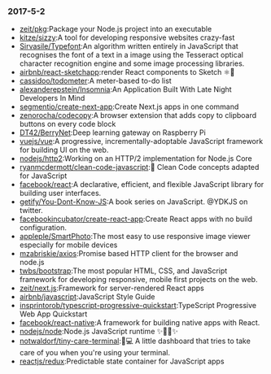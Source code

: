 ### 2017-5-2 
* [zeit/pkg](https://github.com//zeit/pkg):Package your Node.js project into an executable 
* [kitze/sizzy](https://github.com//kitze/sizzy):A tool for developing responsive websites crazy-fast 
* [Sirvasile/Typefont](https://github.com//Sirvasile/Typefont):An algorithm written entirely in JavaScript that recognises the font of a text in a image using the Tesseract optical character recognition engine and some image processing libraries. 
* [airbnb/react-sketchapp](https://github.com//airbnb/react-sketchapp):render React components to Sketch ⚛️💎 
* [cassidoo/todometer](https://github.com//cassidoo/todometer):A meter-based to-do list 
* [alexanderepstein/Insomnia](https://github.com//alexanderepstein/Insomnia):An Application Built With Late Night Developers In Mind 
* [segmentio/create-next-app](https://github.com//segmentio/create-next-app):Create Next.js apps in one command 
* [zenorocha/codecopy](https://github.com//zenorocha/codecopy):A browser extension that adds copy to clipboard buttons on every code block 
* [DT42/BerryNet](https://github.com//DT42/BerryNet):Deep learning gateway on Raspberry Pi 
* [vuejs/vue](https://github.com//vuejs/vue):A progressive, incrementally-adoptable JavaScript framework for building UI on the web. 
* [nodejs/http2](https://github.com//nodejs/http2):Working on an HTTP/2 implementation for Node.js Core 
* [ryanmcdermott/clean-code-javascript](https://github.com//ryanmcdermott/clean-code-javascript):🛁 Clean Code concepts adapted for JavaScript 
* [facebook/react](https://github.com//facebook/react):A declarative, efficient, and flexible JavaScript library for building user interfaces. 
* [getify/You-Dont-Know-JS](https://github.com//getify/You-Dont-Know-JS):A book series on JavaScript. @YDKJS on twitter. 
* [facebookincubator/create-react-app](https://github.com//facebookincubator/create-react-app):Create React apps with no build configuration. 
* [appleple/SmartPhoto](https://github.com//appleple/SmartPhoto):The most easy to use responsive image viewer especially for mobile devices 
* [mzabriskie/axios](https://github.com//mzabriskie/axios):Promise based HTTP client for the browser and node.js 
* [twbs/bootstrap](https://github.com//twbs/bootstrap):The most popular HTML, CSS, and JavaScript framework for developing responsive, mobile first projects on the web. 
* [zeit/next.js](https://github.com//zeit/next.js):Framework for server-rendered React apps 
* [airbnb/javascript](https://github.com//airbnb/javascript):JavaScript Style Guide 
* [insprintorob/typescript-progressive-quickstart](https://github.com//insprintorob/typescript-progressive-quickstart):TypeScript Progressive Web App Quickstart 
* [facebook/react-native](https://github.com//facebook/react-native):A framework for building native apps with React. 
* [nodejs/node](https://github.com//nodejs/node):Node.js JavaScript runtime ✨🐢🚀✨ 
* [notwaldorf/tiny-care-terminal](https://github.com//notwaldorf/tiny-care-terminal):💖💻 A little dashboard that tries to take care of you when you're using your terminal. 
* [reactjs/redux](https://github.com//reactjs/redux):Predictable state container for JavaScript apps 
